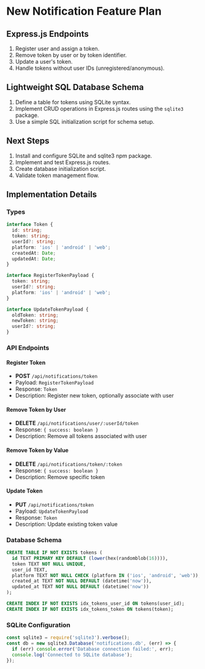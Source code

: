 # New Notification Feature Plan

## Express.js Endpoints
1. Register user and assign a token.  
2. Remove token by user or by token identifier.  
3. Update a user's token.  
4. Handle tokens without user IDs (unregistered/anonymous).

## Lightweight SQL Database Schema
1. Define a table for tokens using SQLite syntax.
2. Implement CRUD operations in Express.js routes using the `sqlite3` package.
3. Use a simple SQL initialization script for schema setup.

## Next Steps
1. Install and configure SQLite and sqlite3 npm package.
2. Implement and test Express.js routes.
3. Create database initialization script.
4. Validate token management flow.

## Implementation Details

### Types
```typescript
interface Token {
  id: string;
  token: string;
  userId?: string;
  platform: 'ios' | 'android' | 'web';
  createdAt: Date;
  updatedAt: Date;
}

interface RegisterTokenPayload {
  token: string;
  userId?: string;
  platform: 'ios' | 'android' | 'web';
}

interface UpdateTokenPayload {
  oldToken: string;
  newToken: string;
  userId?: string;
}
```

### API Endpoints

#### Register Token
- **POST** `/api/notifications/token`
- Payload: `RegisterTokenPayload`
- Response: `Token`
- Description: Register new token, optionally associate with user

#### Remove Token by User
- **DELETE** `/api/notifications/user/:userId/token`
- Response: `{ success: boolean }`
- Description: Remove all tokens associated with user

#### Remove Token by Value
- **DELETE** `/api/notifications/token/:token`
- Response: `{ success: boolean }`
- Description: Remove specific token

#### Update Token
- **PUT** `/api/notifications/token`
- Payload: `UpdateTokenPayload`
- Response: `Token`
- Description: Update existing token value

### Database Schema
```sql
CREATE TABLE IF NOT EXISTS tokens (
  id TEXT PRIMARY KEY DEFAULT (lower(hex(randomblob(16)))),
  token TEXT NOT NULL UNIQUE,
  user_id TEXT,
  platform TEXT NOT NULL CHECK (platform IN ('ios', 'android', 'web')),
  created_at TEXT NOT NULL DEFAULT (datetime('now')),
  updated_at TEXT NOT NULL DEFAULT (datetime('now'))
);

CREATE INDEX IF NOT EXISTS idx_tokens_user_id ON tokens(user_id);
CREATE INDEX IF NOT EXISTS idx_tokens_token ON tokens(token);
```

### SQLite Configuration
```javascript
const sqlite3 = require('sqlite3').verbose();
const db = new sqlite3.Database('notifications.db', (err) => {
  if (err) console.error('Database connection failed:', err);
  console.log('Connected to SQLite database');
});
```
